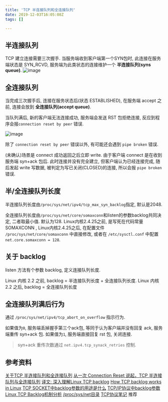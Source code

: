 ```yaml
---
title: 'TCP 半连接队列和全连接队列'
date: 2019-12-03T16:05:08Z
tags: []

---
```


## 半连接队列
TCP 建立连接需要三次握手. 当服务端收到客户端第一个SYN包时, 此连接在服务端状态是 SYN_RCVD,  服务端为此类状态的连接维护一个 **半连接队列(syns queue)**.
![image](https://user-images.githubusercontent.com/1747852/70062414-f0075b80-1620-11ea-8f42-47292f867b59.png)

## 全连接队列
当完成三次握手后, 连接在服务状态后(状态 ESTABLISHED), 在服务端 accept 之前, 连接会放到 **全连接队列(accept queue)**.

当队列满后, 新的客户端无法连接成功, 服务端会发送 RST 包拒绝连接, 反应到程序会报`connection reset by peer` 错误.

![image](https://user-images.githubusercontent.com/1747852/70061686-aec27c00-161f-11ea-857b-c3a3ac86a491.png)

除了 `connection reset by peer` 错误以外, 有可能还会遇到 `pipe broken` 错误. 

(未确认)场景是 connect 成功返回之后立即 write. 由于客户端 connect 是在收到服务端 syn+ack 包后. 此时连接并没有完全建立, 但客户端认为已经连接完成, 随后发起 write 写数据, 被判定为写已关闭(CLOSED)的连接, 所以会报 `pipe broken` 错误.

## 半/全连接队列长度
半连接队列长度由`/proc/sys/net/ipv4/tcp_max_syn_backlog`指定, 默认是2048.


全连接队列长度由`/proc/sys/net/core/somaxconn`和listen的参数backlog共同决定, 二者取最小值. 默认为128. Linux内核2.4.25之前, 是写死在代码常量 SOMAXCONN , Linux内核2.4.25之后, 在配置文件 `/proc/sys/net/core/somaxconn` 中直接修改, 或者在 `/etc/sysctl.conf` 中配置 `net.core.somaxconn = 128`.

## 关于 backlog
listen 方法有个参数 backlog, 定义连接队列长度. 

Linux 内核 2.2 之前, backlog = 半连接队列长度 + 全连接队列长度.
Linux 内核 2.2 之后, backlog = 全连接队列长度


## 全连接队列满后行为
通过 `/proc/sys/net/ipv4/tcp_abort_on_overflow` 指示行为.

如果值为`0`, 服务端丢掉握手第三个ack包, 等同于认为客户端并没有回复 ack, 服务端重传 syn+ack 包.
如果值为`1`, 服务端直接回复 rst 包, 关闭连接.
> syn+ack 重传次数通过 `net.ipv4.tcp_synack_retries` 控制.

## 参考资料
[关于TCP 半连接队列和全连接队列](http://jm.taobao.org/2017/05/25/525-1/)
[从一次 Connection Reset 说起，TCP 半连接队列与全连接队列](https://cjting.me/2019/08/28/tcp-queue/)
[译文: 深入理解Linux TCP backlog](https://www.jianshu.com/p/7fde92785056)
[How TCP backlog works in Linux](http://veithen.io/2014/01/01/how-tcp-backlog-works-in-linux.html)
[TCP SOCKET中backlog参数的用途是什么](https://www.cnxct.com/something-about-phpfpm-s-backlog/)
[TCP/IP协议中backlog参数](https://www.cnblogs.com/Orgliny/p/5780796.html)
[Linux TCP Backlog机制分析](https://codefine.site/2918.html)
[/proc/sys/net目录](https://blog.p2hp.com/archives/4378)
[TCP协议笔记](https://www.codedump.info/post/20190227-tcp/) 推荐